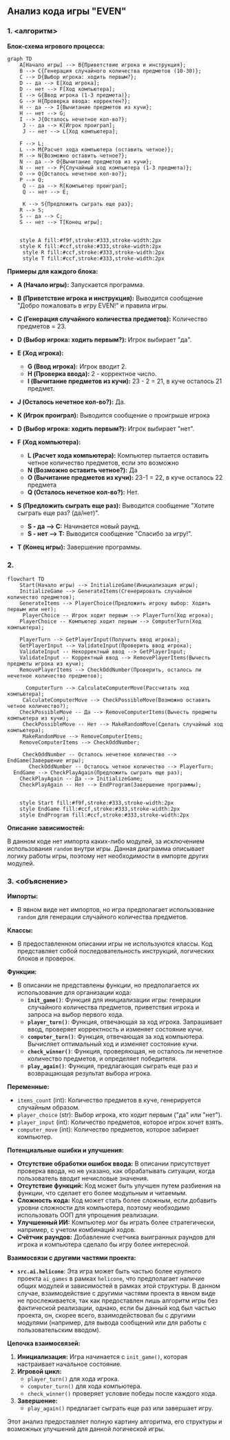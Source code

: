 ## Анализ кода игры "EVEN"

### 1. <алгоритм>

**Блок-схема игрового процесса:**

```mermaid
graph TD
    A[Начало игры] --> B{Приветствие игрока и инструкция};
    B --> C{Генерация случайного количества предметов (10-30)};
    C --> D{Выбор игрока: ходить первым?};
    D -- да --> E[Ход игрока];
    D -- нет --> F[Ход компьютера];
    E --> G{Ввод игрока (1-3 предмета)};
    G --> H{Проверка ввода: корректен?};
    H -- да --> I{Вычитание предметов из кучи};
    H -- нет --> G;
    I --> J{Осталось нечетное кол-во?};
     J -- да --> K[Игрок проиграл];
     J -- нет --> L[Ход компьютера];
    
    F --> L;
    L --> M{Расчет хода компьютера (оставить четное)};
    M --> N{Возможно оставить четное?};
    N -- да --> O{Вычитание предметов из кучи};
    N -- нет --> P{Случайный ход компьютера (1-3 предмета)};
    O --> Q{Осталось нечетное кол-во?};
    P --> Q;
     Q -- да --> R[Компьютер проиграл];
     Q -- нет --> E;
   
     K --> S{Предложить сыграть еще раз};
    R --> S;
    S -- да --> C;
    S -- нет --> T[Конец игры];

    
    style A fill:#f9f,stroke:#333,stroke-width:2px
    style K fill:#ccf,stroke:#333,stroke-width:2px
     style R fill:#ccf,stroke:#333,stroke-width:2px
     style T fill:#ccf,stroke:#333,stroke-width:2px
```
**Примеры для каждого блока:**

*   **A (Начало игры):** Запускается программа.
*   **B (Приветствие игрока и инструкция):** Выводится сообщение "Добро пожаловать в игру EVEN!" и правила игры.
*   **C (Генерация случайного количества предметов):** Количество предметов = 23.
*   **D (Выбор игрока: ходить первым?):** Игрок выбирает "да".
*   **E (Ход игрока):**
    *   **G (Ввод игрока):** Игрок вводит 2.
    *   **H (Проверка ввода):** 2 - корректное число.
    *   **I (Вычитание предметов из кучи):** 23 - 2 = 21, в куче осталось 21 предмет.
   *   **J (Осталось нечетное кол-во?):** Да.
* **K (Игрок проиграл):** Выводится сообщение о проигрыше игрока
    
*   **D (Выбор игрока: ходить первым?):** Игрок выбирает "нет".
*   **F (Ход компьютера):**
    *   **L (Расчет хода компьютера):** Компьютер пытается оставить четное количество предметов, если это возможно
    *   **N (Возможно оставить четное?):** Да
    *   **O (Вычитание предметов из кучи):** 23-1 = 22, в куче осталось 22 предмета
    *    **Q (Осталось нечетное кол-во?):** Нет. 
*   **S (Предложить сыграть еще раз):** Выводится сообщение "Хотите сыграть еще раз? (да/нет)".
    * **S - да --> C:** Начинается новый раунд.
    * **S - нет --> T:** Выводится сообщение "Спасибо за игру!".
*   **T (Конец игры):** Завершение программы.

### 2. <mermaid>

```mermaid
flowchart TD
    Start(Начало игры) --> InitializeGame(Инициализация игры);
    InitializeGame --> GenerateItems(Сгенерировать случайное количество предметов);
    GenerateItems --> PlayerChoice(Предложить игроку выбор: Ходить первым или нет);
     PlayerChoice -- Игрок ходит первым --> PlayerTurn(Ход игрока);
    PlayerChoice -- Компьютер ходит первым --> ComputerTurn(Ход компьютера);

    PlayerTurn --> GetPlayerInput(Получить ввод игрока);
    GetPlayerInput --> ValidateInput(Проверить ввод игрока);
    ValidateInput -- Некорректный ввод --> GetPlayerInput;
    ValidateInput -- Корректный ввод --> RemovePlayerItems(Вычесть предметы игрока из кучи);
    RemovePlayerItems --> CheckOddNumber(Проверить, осталось ли нечетное количество предметов);
    
      ComputerTurn --> CalculateComputerMove(Рассчитать ход компьютера);
     CalculateComputerMove --> CheckPossibleMove(Возможно оставить четное количество?);
    CheckPossibleMove -- Да --> RemoveComputerItems(Вычесть предметы компьютера из кучи);
     CheckPossibleMove -- Нет --> MakeRandomMove(Сделать случайный ход компьютера);
     MakeRandomMove --> RemoveComputerItems;
    RemoveComputerItems --> CheckOddNumber;
  
     CheckOddNumber -- Осталось нечетное количество --> EndGame(Завершение игры);
       CheckOddNumber -- Осталось четное количество --> PlayerTurn;
  EndGame --> CheckPlayAgain(Предложить сыграть еще раз);
    CheckPlayAgain -- Да --> InitializeGame;
    CheckPlayAgain -- Нет --> EndProgram(Завершение программы);


    style Start fill:#f9f,stroke:#333,stroke-width:2px
    style EndGame fill:#ccf,stroke:#333,stroke-width:2px
    style EndProgram fill:#ccf,stroke:#333,stroke-width:2px
```

**Описание зависимостей:**

В данном коде нет импорта каких-либо модулей, за исключением использования `random` внутри игры. 
Данная диаграмма описывает логику работы игры, поэтому нет необходимости в импорте других модулей.

### 3. <объяснение>

**Импорты:**
- В явном виде нет импортов, но игра предполагает использование `random` для генерации случайного количества предметов.

**Классы:**
- В предоставленном описании игры не используются классы. Код представляет собой последовательность инструкций, логических блоков и проверок.

**Функции:**
- В описании не представлены функции, но предполагается их использование для организации кода:
    - **`init_game()`**: Функция для инициализации игры: генерации случайного количества предметов, приветствия игрока и запроса на выбор первого хода.
    - **`player_turn()`**: Функция, отвечающая за ход игрока. Запрашивает ввод, проверяет корректность и изменяет состояние кучи.
    - **`computer_turn()`**: Функция, отвечающая за ход компьютера. Вычисляет оптимальный ход и изменяет состояние кучи.
    - **`check_winner()`**: Функция, проверяющая, не осталось ли нечетное количество предметов, и определяет победителя.
    - **`play_again()`**: Функция, предлагающая сыграть еще раз и возвращающая результат выбора игрока.

**Переменные:**
-   `items_count` (int): Количество предметов в куче, генерируется случайным образом.
-   `player_choice` (str): Выбор игрока, кто ходит первым ("да" или "нет").
-  `player_input` (int): Количество предметов, которое игрок хочет взять.
-   `computer_move` (int): Количество предметов, которое забирает компьютер.

**Потенциальные ошибки и улучшения:**

*   **Отсутствие обработки ошибок ввода:** В описании присутствует проверка ввода, но не указано, как обрабатывать ситуации, когда пользователь вводит нечисловые значения.
*   **Отсутствие функций:** Код может быть улучшен путем разбиения на функции, что сделает его более модульным и читаемым.
*  **Сложность кода:** Код может стать более сложным, если добавить уровни сложности для компьютера, поэтому необходимо использовать ООП для упрощения реализации.
*   **Улучшенный ИИ:** Компьютер мог бы играть более стратегически, например, с учетом комбинаций ходов.
*   **Счётчик раундов:** Добавление счетчика выигранных раундов для игрока и компьютера сделало бы игру более интересной.

**Взаимосвязи с другими частями проекта:**

*   **`src.ai.helicone`**: Эта игра может быть частью более крупного проекта `ai_games` в рамках `helicone`, что предполагает наличие общих модулей и зависимостей в рамках этой структуры. В данном случае, взаимодействие с другими частями проекта в явном виде не прослеживается, так как предоставлен лишь алгоритм игры без фактической реализации, однако, если бы данный код был частью проекта, он, скорее всего, взаимодействовал бы с другими модулями (например, для вывода сообщений или для работы с пользовательским вводом).

**Цепочка взаимосвязей:**
1. **Инициализация:** Игра начинается с `init_game()`, которая настраивает начальное состояние.
2. **Игровой цикл:**
   -  `player_turn()` для хода игрока.
   -  `computer_turn()` для хода компьютера.
   -  `check_winner()` проверяет условие победы после каждого хода.
3. **Завершение:**
   - `play_again()` предлагает сыграть еще раз или завершает игру.

Этот анализ предоставляет полную картину алгоритма, его структуры и возможных улучшений для данной логической игры.